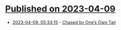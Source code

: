 # [Published on 2023-04-09](index.md)

* [2023-04-09, 05:33:15](https://lobste.rs/s/ef01ue/chased_by_one_s_own_tail) - [Chased by One’s Own Tail](https://gbracha.blogspot.com/2009/12/chased-by-ones-own-tail.html)
